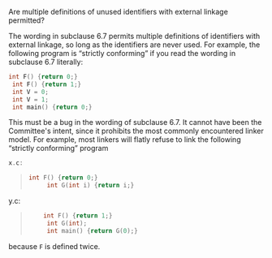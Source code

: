 Are multiple definitions of unused identifiers with external linkage permitted?

The wording in subclause 6.7 permits multiple definitions of identifiers with
external linkage, so long as the identifiers are never used. For example, the
following program is “strictly conforming” if you read the wording in subclause
6.7 literally:

```c
int F() {return 0;}
 int F() {return 1;}
 int V = 0;
 int V = 1;
 int main() {return 0;}
```

This must be a bug in the wording of subclause 6.7. It cannot have been the
Committee's intent, since it prohibits the most commonly encountered linker
model. For example, most linkers will flatly refuse to link the following
“strictly conforming” program

```c
x.c:
```

> ```c
> int F() {return 0;}
>      int G(int i) {return i;}
> ```

y.c:

> ```c
>     int F() {return 1;}
>      int G(int);
>      int main() {return G(0);}
> ```

because `F` is defined twice.
